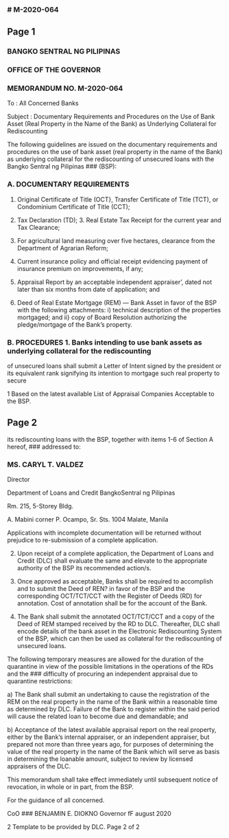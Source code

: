 ### # M-2020-064

## Page 1

### BANGKO SENTRAL NG PILIPINAS

### OFFICE OF THE GOVERNOR

### MEMORANDUM NO. M-2020-064

To : All Concerned Banks

Subject : Documentary Requirements and Procedures on the Use of Bank Asset (Real Property in the Name of the Bank) as Underlying Collateral for Rediscounting

The following guidelines are issued on the documentary requirements and procedures on the use of bank asset (real property in the name of the Bank) as underiying collateral for the rediscounting of unsecured loans with the Bangko Sentral ng Pilipinas ### (BSP):

### A. DOCUMENTARY REQUIREMENTS

1. Original Certificate of Title (OCT}, Transfer Certificate of Title (TCT), or Condominium Certificate of Title (CCT);

2. Tax Declaration (TD); 3. Real Estate Tax Receipt for the current year and Tax Clearance;

4. For agricultural land measuring over five hectares, clearance from the Department of Agrarian Reform;

5. Current insurance policy and official receipt evidencing payment of insurance premium on improvements, if any;

6. Appraisal Report by an acceptable independent appraiser’, dated not later than six months from date of application; and

7. Deed of Real Estate Mortgage (REM) — Bank Asset in favor of the BSP with the following attachments: i) technical description of the properties mortgaged; and ii} copy of Board Resolution authorizing the pledge/mortgage of the Bank’s property.

### B. PROCEDURES 1. Banks intending to use bank assets as underlying collateral for the rediscounting

of unsecured loans shall submit a Letter of Intent signed by the president or its equivalent rank signifying its intention to mortgage such real property to secure

1 Based on the latest available List of Appraisal Companies Acceptable to the BSP.

## Page 2

its rediscounting loans with the BSP, together with items 1-6 of Section A hereof, ### addressed to:

### MS. CARYL T. VALDEZ

Director

Department of Loans and Credit BangkoSentral ng Pilipinas

Rm. 215, 5-Storey Bldg.

A. Mabini corner P. Ocampo, Sr. Sts. 1004 Malate, Manila

Applications with incomplete documentation will be returned without prejudice to re-submission of a complete application.

2. Upon receipt of a complete application, the Department of Loans and Credit (DLC) shall evaluate the same and elevate to the appropriate authority of the BSP its recommended action/s.

3. Once approved as acceptable, Banks shall be required to accomplish and to submit the Deed of REN? in favor of the BSP and the corresponding OCT/TCT/CCT with the Register of Deeds (RD) for annotation. Cost of annotation shall be for the account of the Bank.

4. The Bank shall submit the annotated OCT/TCT/CCT and a copy of the Deed of REM stamped received by the RD to DLC. Thereafter, DLC shall encode details of the bank asset in the Electronic Rediscounting System of the BSP, which can then be used as collateral for the rediscounting of unsecured loans.

The following temporary measures are allowed for the duration of the quarantine in view of the possible limitations in the operations of the RDs and the ### difficulty of procuring an independent appraisal due to quarantine restrictions:

a) The Bank shall submit an undertaking to cause the registration of the REM on the real property in the name of the Bank within a reasonable time as determined by DLC. Failure of the Bank to register within the said period will cause the related loan to become due and demandable; and

b) Acceptance of the latest available appraisal report on the real property, either by the Bank’s internal appraiser, or an independent appraiser, but prepared not more than three years ago, for purposes of determining the value of the real property in the name of the Bank which will serve as basis in determining the loanable amount, subject to review by licensed appraisers of the DLC.

This memorandum shall take effect immediately until subsequent notice of revocation, in whole or in part, from the BSP.

For the guidance of all concerned.

CoO ### BENJAMIN E. DIOKNO Governor fF august 2020

2 Template to be provided by DLC. Page 2 of 2 